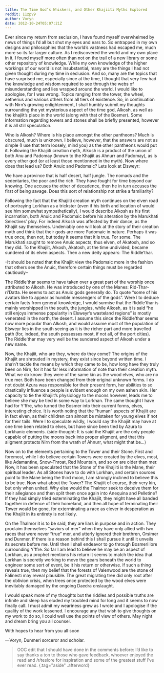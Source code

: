 ```yaml
---
title: The Time God’s Whiskers, and Other Khajiiti Myths Explored
reddit: 11zpv9
author: Voryn
date: 2012-10-24T05:07:21Z
---
```


Ever since my return from seclusion, I have found myself overwhelmed by news of
things I’d all but shut my eyes and ears to. So entrapped in my own designs and
philosophies that the world’s vastness had escaped me, much more so its far
larger culture. As I rediscovered the world and my own place in it, I found
myself more often than not on the trail of a new library or some other
repository of knowledge. While my own knowledge of the higher workings of our
world is not insubstantial, many are the things I had not given thought during
my time in seclusion. And so, many are the topics that have surprised me,
especially since at the time, I thought that very few had the knowledge and
wisdom required to see through the webs of misunderstanding and lies wrapped
around the world. I would like to apologise, for I was wrong. Topics ranging
from the tower, the wheel, aetherius and various others from all tiers of
existence. So, in continuation with Nirn’s growing enlightenment, I shall humbly
submit my thoughts surrounding the yet mysterious aspect of the time god,
Alkosh, as well as the khajiit’s place in the world (along with that of the
Bosmer). Some information regarding towers and stones shall be briefly
presented, however it is all still speculation.

Who is Alkosh? Where is his place amongst the other pantheons? Much is obscured,
much is unknown. I believe, however, that the answers are not as simple (I use
that term loosely, mind you) as the other pantheons would put it. Following the
Khajiiti creation myth, Alkosh is a product of the union of both Anu and Padomay
(known to the Khajiit as Ahnurr and Fadomay), as is every other god (or at least
those mentionned in the myth). Now where does that lead us? Both Anuic and
Padomaic?
Lets look at Elsweyr:

We have a province that is half desert, half jungle. The nomads and the
sedentaries, the poor and the rich. They have fought for time beyond our
knowing. One accuses the other of decadence, then he in turn accuses the first
of being savage. Does this sort of relationship not strike a familiarity?

Following the fact that the Khajiiti creation myth continues on the elven road
of portraying Lorkhan as a trickster (even if his birth and location of would
see him somewhat sympathetically), I would describe Alkosh as his first
incarnation, both Anuic and Padomaic before his alteration by the Marukhati
Selectives’ ploy. For indeed Alkosh was affected by their dance, as the Khajiit
say themselves. Undeniably one will look at the story of their creation myth and
think that their gods are more Padomaic in nature. Perhaps it was true once,
then not, but today it seems that it is true. For some. The Marukhati sought to
remove Anuic aspects, thus elven, of Akatosh, and so they did. To the Khajiit,
Alkosh, Akatosh, at the time undivided, became sundered of its elven aspects.
Then a new deity appears: The Riddle’thar.

–It should be noted that the Khajiit view the Padomaic more in the fashion that
others see the Anuic, therefore certain things must be regarded cautiously–


The Riddle’thar seems to have taken over a great part of the worship once
attributed to Alkosh. He was introduced by one of the Manes: Rid-Thar-ri’Datta.
He seems to act as Anuic gods generally do. To quote “some of his avatars like
to appear as humble messengers of the gods”. Were I to deduce certain facts from
general knowledge, I would surmise that the Riddle’thar is mainly worshipped in
the south, the jungles, while Alkosh, as it is said “he still enjoys immense
popularity in Elsweyr’s wasteland regions” is mostly venerated in the north, the
desert. I assume this since the Riddle’thar seems now more popular than Alkosh,
and would assume most of the population of Elsweyr lies in the south seeing as
it is the richer part and more travelled path (for, indeed, the south possesses
most, if not all, of the port cities). The Riddle’thar may very well be the
sundered aspect of Alkosh under a new name.

Now, the Khajiit, who are they, where do they come? The origins of the Khajiit
are shrouded in mystery, they exist since beyond written time. I sha’n’t tackle
the means by which they came to be, how long have they truly been on Nirn, for
it has far less information of note than their creation myth. What we do know:
they were of the same kin as the wood elves, who are no true mer. Both have been
changed from their original unknown forms. I do not doubt Azura was responsible
for their present form, her abilities to so drastically influence a people is
evident enough on my own ashen skin. Her capacity to tie the Khajiit’s
physiology to the moons however, leads me to believe she may be tied in some way
to Lorkhan. The same thought I have had for Y’ffre, who turned the Bosmer into
their current forms, elves, interesting choice. It is worth noting that the
“human” aspects of Khajiit are in fact elven, as their children can almost be
mistaken for young elves if not for their tails. Were I to speculate wildly, I
would say the Khajiit may have at one time been related to elves, but have since
been tied by Azura to Lorkhanic elements. (side-thought: It is said the Khajiit
are the only people capable of putting the moons back into proper aligment, and
that this aligment protects Nirn from the wrath of Ahnurr, what might that be…)

Now on to the elements pertaining to the Tower and their Stone. First and
foremost, while I do believe certain Towers were created by the elves, most,
like Adamantine, Snow-Throat, Red Mountain, and so on are older than mer. Now,
it has been speculated that the Stone of the Khajiiti is the Mane, their
spiritual leader. As all Stones have to do with Lorkhan, and certain sources
point to the Mane being the third moon, I am strongly inclined to believe this
to be true. Now what about the Tower? The Khajiit of course, their very kin, but
only when united. Why else would the Thalmor seek to deceive them for their
allegiance and then split them once again into Anequina and Pelletine? If they
had simply tried exterminating the Khajiit, they might have all banded together
in defence of their homeland, and then all hope of terminating their Tower would
be gone, for exterminating a race as clever in desperation as the Khajiit in its
entirety is not likely.

On the Thalmor it is to be said, they are liars in purpose and in action. They
proclaim themselves “saviors of mer” when they have only allied with two races
that were never “true” mer, and utterly ignored their brethren, Orsimer and
Dunmer. If there is a reason behind this I shall pursue it until it unveils its
secrets before me. Until then I shall endeavor to go through Bosmeri lore
surrounding Y’ffre. So far I am lead to believe he may be an aspect of Lorkhan,
as a prophet mentions his return it seems to match the idea that Lorkhan is
secretly working to move the gears beneath the world to engineer some sort of
event, be it his return or otherwise. If such a thing reveals true, then my
belief that the forests of Valenwood are the stone of Falinesti may reveal
plausible. The great migrating tree did only root after the oblivion crisis,
when trees once protected by the wood elves were inevitably damaged by the
ongoing Daedra onslaught.

I would speak more of my thoughts but the riddles and possible truths are
infinite and sleep has eluded my troubled mind for long and it seems to now
finally call. I must admit my weariness grew as I wrote and I apologise if the
quality of the work lessened. I encourage any that wish to give thoughts on my
work to do so, I could well use the points of view of others. May night and dream bring you all counsel.

With hopes to hear from you all soon

—Voryn, Dunmeri sorceror and scholar.

> OOC edit that I should have done in the comments before: I’d like to say
> thanks a ton to those who gave feedback, whoever enjoyed the read and
> /r/teslore for inspiration and some of the greatest stuff I’ve ever read.
{:tag="aside" .afterword}
